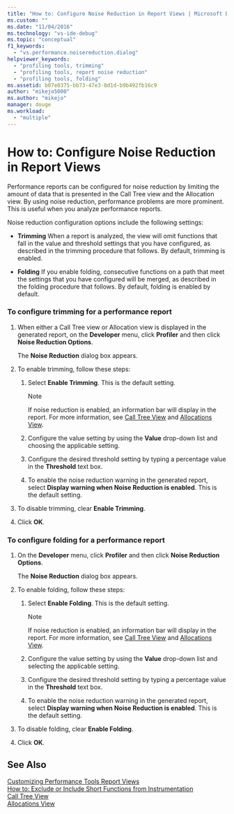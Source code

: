 ```yaml
---
title: "How to: Configure Noise Reduction in Report Views | Microsoft Docs"
ms.custom: ""
ms.date: "11/04/2016"
ms.technology: "vs-ide-debug"
ms.topic: "conceptual"
f1_keywords: 
  - "vs.performance.noisereduction.dialog"
helpviewer_keywords: 
  - "profiling tools, trimming"
  - "profiling tools, report noise reduction"
  - "profiling tools, folding"
ms.assetid: b07e0375-bb73-47e3-8d1d-b9b492fb16c9
author: "mikejo5000"
ms.author: "mikejo"
manager: douge
ms.workload: 
  - "multiple"
---
```

# How to: Configure Noise Reduction in Report Views
Performance reports can be configured for noise reduction by limiting the amount of data that is presented in the Call Tree view and the Allocation view. By using noise reduction, performance problems are more prominent. This is useful when you analyze performance reports.  
  
 Noise reduction configuration options include the following settings:  
  
-   **Trimming** When a report is analyzed, the view will omit functions that fall in the value and threshold settings that you have configured, as described in the trimming procedure that follows. By default, trimming is enabled.  
  
-   **Folding** If you enable folding, consecutive functions on a path that meet the settings that you have configured will be merged, as described in the folding procedure that follows. By default, folding is enabled by default.  
  
### To configure trimming for a performance report  
  
1.  When either a Call Tree view or Allocation view is displayed in the generated report, on the **Developer** menu, click **Profiler** and then click **Noise Reduction Options**.  
  
     The **Noise Reduction** dialog box appears.  
  
2.  To enable trimming, follow these steps:  
  
    1.  Select **Enable Trimming**. This is the default setting.  
  
        > [!NOTE]
        >  If noise reduction is enabled, an information bar will display in the report. For more information, see [Call Tree View](../profiling/call-tree-view.md) and [Allocations View](../profiling/dotnet-memory-allocations-view.md).  
  
    2.  Configure the value setting by using the **Value** drop-down list and choosing the applicable setting.  
  
    3.  Configure the desired threshold setting by typing a percentage value in the **Threshold** text box.  
  
    4.  To enable the noise reduction warning in the generated report, select **Display warning when Noise Reduction is enabled**. This is the default setting.  
  
3.  To disable trimming, clear **Enable Trimming**.  
  
4.  Click **OK**.  
  
### To configure folding for a performance report  
  
1.  On the **Developer** menu, click **Profiler** and then click **Noise Reduction Options**.  
  
     The **Noise Reduction** dialog box appears.  
  
2.  To enable folding, follow these steps:  
  
    1.  Select **Enable Folding**. This is the default setting.  
  
        > [!NOTE]
        >  If noise reduction is enabled, an information bar will display in the report. For more information, see [Call Tree View](../profiling/call-tree-view.md) and [Allocations View](../profiling/dotnet-memory-allocations-view.md).  
  
    2.  Configure the value setting by using the **Value** drop-down list and selecting the applicable setting.  
  
    3.  Configure the desired threshold setting by typing a percentage value in the **Threshold** text box.  
  
    4.  To enable the noise reduction warning in the generated report, select **Display warning when Noise Reduction is enabled**. This is the default setting.  
  
3.  To disable folding, clear **Enable Folding**.  
  
4.  Click **OK**.  
  
## See Also  
 [Customizing Performance Tools Report Views](../profiling/customizing-performance-tools-report-views.md)   
 [How to: Exclude or Include Short Functions from Instrumentation](../profiling/how-to-exclude-or-include-short-functions-from-instrumentation.md)   
 [Call Tree View](../profiling/call-tree-view.md)   
 [Allocations View](../profiling/dotnet-memory-allocations-view.md)